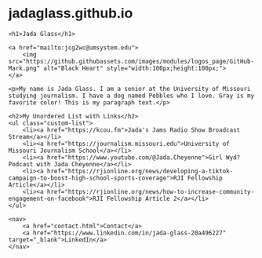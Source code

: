 # jadaglass.github.io
<html lang="en">
<head>
    <meta charset="UTF-8">
    <meta name="viewport" content="width=device-width, initial-scale=1.0">
    <title>Jada Glass Website</title>
    <style>
        body {
            font-family: Arial, sans-serif;
            margin: 20px;
        }
        .custom-list {
            list-style-type: disc;
            margin-left: 20px;
        }
        nav {
            margin-top: 20px;
        }
        nav a {
            margin-right: 15px;
            text-decoration: none;
            color: #0077b5;
            font-weight: bold;
        }
        nav a:hover {
            text-decoration: underline;
        }
    </style>
</head>
<body>

    <h1>Jada Glass</h1>

    <a href="mailto:jcg2wc@umsystem.edu">
        <img src="https://github.githubassets.com/images/modules/logos_page/GitHub-Mark.png" alt="Black Heart" style="width:100px;height:100px;">
    </a>

    <p>My name is Jada Glass. I am a senior at the University of Missouri studying journalism. I have a dog named Pebbles who I love. Gray is my favorite color! This is my paragraph text.</p>

    <h2>My Unordered List with Links</h2>
    <ul class="custom-list">
        <li><a href="https://kcou.fm">Jada's Jams Radio Show Broadcast Stream</a></li>
        <li><a href="https://journalism.missouri.edu">University of Missouri Journalism School</a></li>
        <li><a href="https://www.youtube.com/@Jada.Cheyenne">Girl Wyd? Podcast with Jada Cheyenne</a></li>
        <li><a href="https://rjionline.org/news/developing-a-tiktok-campaign-to-boost-high-school-sports-coverage">RJI Fellowship Article</a></li>
        <li><a href="https://rjionline.org/news/how-to-increase-community-engagement-on-facebook">RJI Fellowship Article 2</a></li>
    </ul>

    <nav>
        <a href="contact.html">Contact</a>
        <a href="https://www.linkedin.com/in/jada-glass-20a496227" target="_blank">LinkedIn</a>
    </nav>

</body>
</html>
